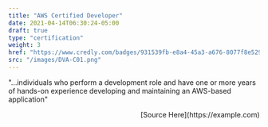 ```yaml
---
title: "AWS Certified Developer"
date: 2021-04-14T06:30:24-05:00
draft: true
type: "certification"
weight: 3
href: "https://www.credly.com/badges/931539fb-e8a4-45a3-a676-8077f8e529f5/public_url"
src: "/images/DVA-C01.png"
---
```


"...individuals who perform a development role and have one or more years of hands-on experience developing and maintaining an AWS-based application"
<div style="text-align: right">[Source Here](https://example.com)</div>

